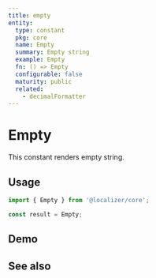 ```yaml
---
title: empty
entity:
  type: constant
  pkg: core
  name: Empty
  summary: Empty string
  example: Empty
  fn: () => Empty
  configurable: false
  maturity: public
  related:
    - decimalFormatter
---
```


# Empty <Package name="core"/>

This constant renders empty string.

## Usage

```typescript twoslash
import { Empty } from '@localizer/core';

const result = Empty;
```

## Demo

<EntityDemo :args="[]" />

## See also

<Entities />
